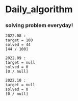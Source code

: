 # Daily_algorithm


### solving problem everyday!
```
2022.08 : 
target = 100
solved = 44 
[44 / 100]

2022.09 : 
target = null
solved = 0
[0 / null]

2022.10 : 
target = null
solved = 0
[0 / null]

```
